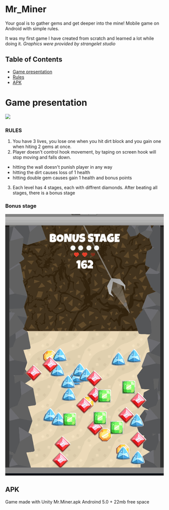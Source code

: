 # Mr_Miner

Your goal is to gather gems and get deeper into the mine!
Mobile game on Android with simple rules.

It was my first game I have created from scratch and learned a lot while doing it.
*Graphics were provided by strangelet studio*
## Table of Contents

- [Game presentation](#game-presentation)
- [Rules](#rules) 
- [APK](#apk)

# Game presentation #

![](Mr_miner1.gif)

### RULES ###
1. You have 3 lives, you lose one when you hit dirt block and you gain one when hiting 2 gems at once.
2. Player doesn't control hook movement, by taping on screen hook will stop moving and falls down.
  - hitting the wall doesn't punish player in any way
  - hitting the dirt causes loss of 1 health
  - hitting double gem causes gain 1 health and bonus points
3. Each level has 4 stages, each with diffrent diamonds. After beating all stages, there is a bonus stage

### Bonus stage ###
![](Mr_Miner_BonusStage.gif)


## APK ##
Game made with Unity
Mr.Miner.apk 
Androind 5.0 + 
22mb free space
